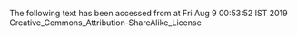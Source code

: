 The following text has been accessed from at Fri Aug 9 00:53:52 IST 2019
Creative_Commons_Attribution-ShareAlike_License
